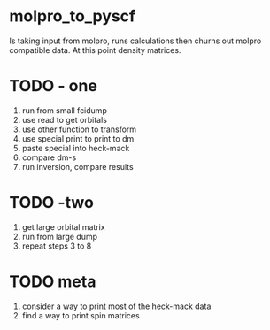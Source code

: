 # molpro_to_pyscf
Is taking input from molpro, runs calculations then churns out molpro compatible data. At this point density matrices.

# TODO - one
1. run from small fcidump
2. use read to get orbitals
3. use other function to transform
4. use special print to print to dm
5. paste special into heck-mack
7. compare dm-s 
8. run inversion, compare results 

# TODO -two 
1. get large orbital matrix
2. run from large dump 
3. repeat steps 3 to 8 

# TODO meta 
1. consider a way to print most of the heck-mack data 
2. find a way to print spin matrices
